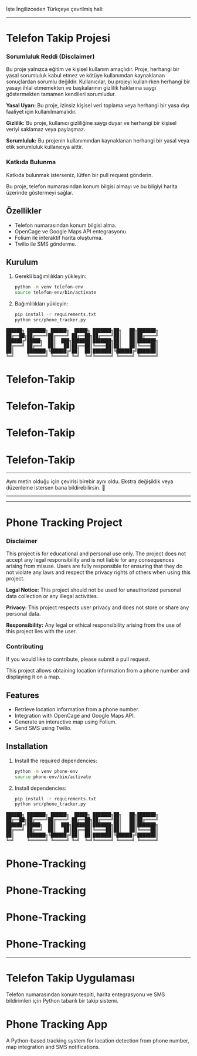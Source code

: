 İşte İngilizceden Türkçeye çevrilmiş hali:  

---

# **Telefon Takip Projesi**  

### **Sorumluluk Reddi (Disclaimer)**  
Bu proje yalnızca eğitim ve kişisel kullanım amaçlıdır. Proje, herhangi bir yasal sorumluluk kabul etmez ve kötüye kullanımdan kaynaklanan sonuçlardan sorumlu değildir. Kullanıcılar, bu projeyi kullanırken herhangi bir yasayı ihlal etmemekten ve başkalarının gizlilik haklarına saygı göstermekten tamamen kendileri sorumludur.  

**Yasal Uyarı:** Bu proje, izinsiz kişisel veri toplama veya herhangi bir yasa dışı faaliyet için kullanılmamalıdır.  

**Gizlilik:** Bu proje, kullanıcı gizliliğine saygı duyar ve herhangi bir kişisel veriyi saklamaz veya paylaşmaz.  

**Sorumluluk:** Bu projenin kullanımından kaynaklanan herhangi bir yasal veya etik sorumluluk kullanıcıya aittir.  

### **Katkıda Bulunma**  
Katkıda bulunmak isterseniz, lütfen bir pull request gönderin.  

Bu proje, telefon numarasından konum bilgisi almayı ve bu bilgiyi harita üzerinde göstermeyi sağlar.  

## **Özellikler**  
- Telefon numarasından konum bilgisi alma.  
- OpenCage ve Google Maps API entegrasyonu.  
- Folium ile interaktif harita oluşturma.  
- Twilio ile SMS gönderme.  

## **Kurulum**  

1. Gerekli bağımlılıkları yükleyin:  
   ```sh
   python -m venv telefon-env
   source telefon-env/bin/activate
   ```  
2. Bağımlılıkları yükleyin:  
   ```sh
   pip install -r requirements.txt
   python src/phone_tracker.py
   ```  

```
██████╗ ███████╗ ██████╗  █████╗ ███████╗██╗   ██╗███████╗
██╔══██╗██╔════╝██╔════╝ ██╔══██╗██╔════╝██║   ██║██╔════╝
██████╔╝█████╗  ██║  ███╗███████║███████╗██║   ██║███████╗
██╔═══╝ ██╔══╝  ██║   ██║██╔══██║╚════██║██║   ██║╚════██║
██║     ███████╗╚██████╔╝██║  ██║███████║╚██████╔╝███████║
╚═╝     ╚══════╝ ╚═════╝ ╚═╝  ╚═╝╚══════╝ ╚═════╝ ╚══════╝
```

# **Telefon-Takip**  
# **Telefon-Takip**  
# **Telefon-Takip**  
# **Telefon-Takip**  

---

Aynı metin olduğu için çevirisi birebir aynı oldu. Ekstra değişiklik veya düzenleme istersen bana bildirebilirsin. 🚀

***************************************************************

---

# **Phone Tracking Project**  

### **Disclaimer**  
This project is for educational and personal use only. The project does not accept any legal responsibility and is not liable for any consequences arising from misuse. Users are fully responsible for ensuring that they do not violate any laws and respect the privacy rights of others when using this project.  

**Legal Notice:** This project should not be used for unauthorized personal data collection or any illegal activities.  

**Privacy:** This project respects user privacy and does not store or share any personal data.  

**Responsibility:** Any legal or ethical responsibility arising from the use of this project lies with the user.  

### **Contributing**  
If you would like to contribute, please submit a pull request.  

This project allows obtaining location information from a phone number and displaying it on a map.  

## **Features**  
- Retrieve location information from a phone number.  
- Integration with OpenCage and Google Maps API.  
- Generate an interactive map using Folium.  
- Send SMS using Twilio.  

## **Installation**  

1. Install the required dependencies:  
   ```sh
   python -m venv phone-env
   source phone-env/bin/activate
   ```  
2. Install dependencies:  
   ```sh
   pip install -r requirements.txt
   python src/phone_tracker.py
   ```  

```
██████╗ ███████╗ ██████╗  █████╗ ███████╗██╗   ██╗███████╗
██╔══██╗██╔════╝██╔════╝ ██╔══██╗██╔════╝██║   ██║██╔════╝
██████╔╝█████╗  ██║  ███╗███████║███████╗██║   ██║███████╗
██╔═══╝ ██╔══╝  ██║   ██║██╔══██║╚════██║██║   ██║╚════██║
██║     ███████╗╚██████╔╝██║  ██║███████║╚██████╔╝███████║
╚═╝     ╚══════╝ ╚═════╝ ╚═╝  ╚═╝╚══════╝ ╚═════╝ ╚══════╝
```

# **Phone-Tracking**  
# **Phone-Tracking**  
# **Phone-Tracking**  
# **Phone-Tracking**  

---

# Telefon Takip Uygulaması  
Telefon numarasından konum tespiti, harita entegrasyonu ve SMS bildirimleri için Python tabanlı bir takip sistemi.  
# Phone Tracking App
A Python-based tracking system for location detection from phone number, map integration and SMS notifications.

